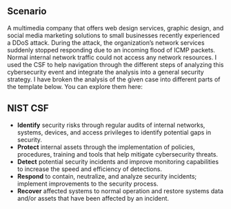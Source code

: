 
## Scenario

A multimedia company that offers web design services, graphic design, and social media marketing solutions to small businesses recently experienced a DDoS attack. During the attack, the organization’s network services suddenly stopped responding due to an incoming flood of ICMP packets. Normal internal network traffic could not access any network resources. 
I used the CSF to help navigation through the different steps of analyzing this cybersecurity event and integrate the analysis into a general security strategy. I have broken the analysis of the given case into different parts of the template below. You can explore them here:

## NIST CSF

+ **Identify** security risks through regular audits of internal networks, systems, devices, and access privileges to identify potential gaps in security. 
+ **Protect** internal assets through the implementation of policies, procedures, training and tools that help mitigate cybersecurity threats. 
+ **Detect** potential security incidents and improve monitoring capabilities to increase the speed and efficiency of detections. 
+ **Respond** to contain, neutralize, and analyze security incidents; implement improvements to the security process. 
+ **Recover** affected systems to normal operation and restore systems data and/or assets that have been affected by an incident. 

